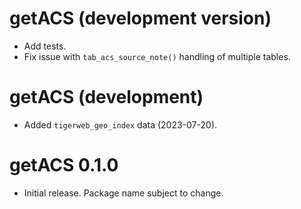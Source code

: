 # getACS (development version)

* Add tests.
* Fix issue with `tab_acs_source_note()` handling of multiple tables.

# getACS (development)

* Added `tigerweb_geo_index` data (2023-07-20).

# getACS 0.1.0

* Initial release. Package name subject to change.
